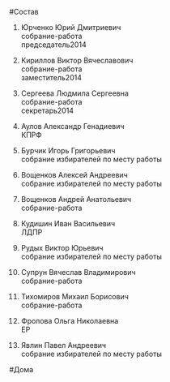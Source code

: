 #Состав  
1. Юрченко Юрий Дмитриевич  
    собрание-работа  
    председатель2014  
2. Кириллов Виктор Вячеславович  
    собрание-работа  
    заместитель2014  
3. Сергеева Людмила Сергеевна  
    собрание-работа  
    секретарь2014  
4. Аулов Александр Генадиевич  
    КПРФ  
5. Бурчик Игорь Григорьевич  
    собрание избирателей по месту работы  
6. Вощенков Алексей Андреевич  
    собрание избирателей по месту работы  
7. Вощенков Андрей Анатольевич  
    собрание-работа  
8. Кудишин Иван Васильевич  
    ЛДПР  
9. Рудых Виктор Юрьевич  
    собрание избирателей по месту работы  
    
10. Супрун Вячеслав Владимирович  
    собрание-работа  
11. Тихомиров Михаил Борисович  
    собрание-работа  
12. Фролова Ольга Николаевна  
    ЕР  
13. Явлин Павел Андреевич  
    собрание избирателей по месту работы  
  
#Дома  
